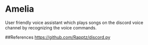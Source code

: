 # Amelia

User friendly voice assistant which plays songs on the discord voice channel by recognizing the voice commands.

##References
https://github.com/Rapptz/discord.py
